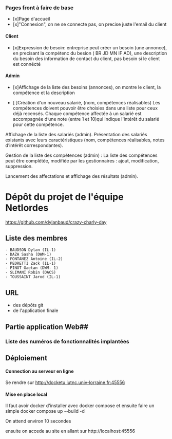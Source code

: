 ### Pages front à faire de base
- [x]Page d'accueil  
- [x]"Connexion", on ne se connecte pas, on precise juste l'email du client  

#### Client
- [x]Expression de besoin:
entreprise peut créer un besoin (une annonce), 
en precisant la compétenc du besion ( BR JD MN IF AD), une description du besoin
des information de contact du client, pas besoin si le client est connécté  


#### Admin
- [x]Affichage de la liste des besoins (annonces), on montre le client, la compétence et la description  

- [ ]Création d'un nouveau salarié, (nom, compétences réalisables)
Les compétences doivent pouvoir être choisies dans une liste pour ceux déjà
recensés. Chaque compétence affectée à un salarié est accompagnée d’une note (entre 1
et 10)qui indique l'intérêt du salarié pour cette compétence.  

Affichage de la liste des salariés (admin). Présentation des salariés existants avec leurs
caractéristiques (nom, compétences réalisables, notes d’intérêt correspondantes).  

Gestion de la liste des compétences (admin) : La liste des compétences peut être
complétée, modifiée par les gestionnaires : ajout, modification, suppression.  


Lancement des affectations et affichage des résultats (admin).




# Dépôt du projet de l'équipe Netlordes #

https://github.com/dylanbaud/crazy-charly-day

## Liste des membres ##

    - BAUDSON Dylan (IL-1)
    - DAZA Sasha (DWM-1)
    - FONTANEZ Antoine (IL-2)
    - PEDRETTI Zack (IL-1)
    - PINOT Gaetan (DWM- 1)
    - SLIMANI Robin (DACS)
    - TOUSSAINT Jarod (IL-1)

## URL ##

- des dépôts git
- de l'application finale

##  Partie application Web##

### Liste des numéros de fonctionnalités implantées ###

<!-- Énumération de la liste, commentaires au besoin -->

##  Déploiement ##

#### Connection au serveur en ligne

Se rendre sur http://docketu.iutnc.univ-lorraine.fr:45556

#### Mise en place local

Il faut avoir docker d'installer avec docker compose
et ensuite faire un simple docker compose up --build -d

On attend environ 10 secondes

ensuite on accede au site en allant sur http://localhost:45556
